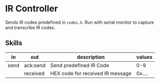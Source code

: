 # IR Controller

Sends IR codes predefined in `codes.h`.
Run with serial monitor to capture and transcribe IR codes.

## Skills

| in   | out      | description                      | values |
|------|----------|----------------------------------|--------|
| send | ack:send | Send predefined IR Code          | 0-9    |
|      | received | HEX code for received IR message | 0x.... |
